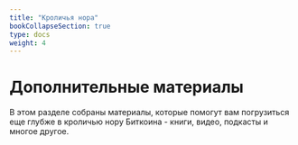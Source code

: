 ```yaml
---
title: "Кроличья нора"
bookCollapseSection: true
type: docs
weight: 4
---
```


# Дополнительные материалы

В этом разделе собраны материалы, которые помогут вам погрузиться еще глубже в кроличью нору Биткоина - книги, видео, подкасты и многое другое. 